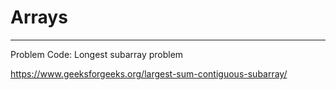 # Arrays
---
Problem Code: Longest subarray problem

https://www.geeksforgeeks.org/largest-sum-contiguous-subarray/
